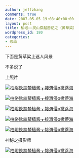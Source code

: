 ```yaml
---
author: jeffzhang
comments: true
date: 2007-05-05 19:08:40+00:00
layout: post
title: 柏峪——灵山穿越游记之（黄草梁）
wordpress_id: 180
categories:
- 感动
---
```


下面是黄草梁上迷人风景

不多说了

上照片

[![柏峪鈥斺斄樯酱┰接渭侵ɑ撇萘海](http://simg.sinajs.cn/blog7style/images/common/sg_trans.gif)](http://photo.blog.sina.com.cn/showpic.html#blogid=57f94311010007nc&url=http://static8.photo.sina.com.cn/orignal/57f94311b94b078933ed7)

[![柏峪鈥斺斄樯酱┰接渭侵ɑ撇萘海](http://simg.sinajs.cn/blog7style/images/common/sg_trans.gif)](http://photo.blog.sina.com.cn/showpic.html#blogid=57f94311010007nc&url=http://static6.photo.sina.com.cn/orignal/57f94311be32ca43e7925)

[![柏峪鈥斺斄樯酱┰接渭侵ɑ撇萘海](http://simg.sinajs.cn/blog7style/images/common/sg_trans.gif)](http://photo.blog.sina.com.cn/showpic.html#blogid=57f94311010007nc&url=http://static1.photo.sina.com.cn/orignal/57f9431118004311778f0)

[![柏峪鈥斺斄樯酱┰接渭侵ɑ撇萘海](http://simg.sinajs.cn/blog7style/images/common/sg_trans.gif)](http://photo.blog.sina.com.cn/showpic.html#blogid=57f94311010007nc&url=http://static9.photo.sina.com.cn/orignal/57f943110d0f100027088)

[![柏峪鈥斺斄樯酱┰接渭侵ɑ撇萘海](http://simg.sinajs.cn/blog7style/images/common/sg_trans.gif)](http://photo.blog.sina.com.cn/showpic.html#blogid=57f94311010007nc&url=http://static16.photo.sina.com.cn/orignal/57f9431165b269d05c71f)

神秘之摄影师

[](http://photo.blog.sina.com.cn/showpic.html#blogid=57f94311010007nc&url=http://static8.photo.sina.com.cn/orignal/57f94311b94b078933ed7)[![柏峪鈥斺斄樯酱┰接渭侵ɑ撇萘海](http://simg.sinajs.cn/blog7style/images/common/sg_trans.gif)](http://photo.blog.sina.com.cn/showpic.html#blogid=57f94311010007nc&url=http://static2.photo.sina.com.cn/orignal/57f943116fb469fdca931)
